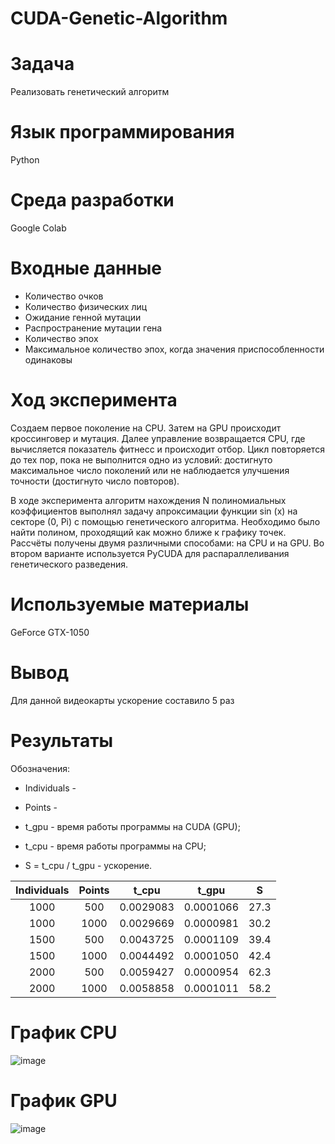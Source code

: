 # CUDA-Genetic-Algorithm
# Задача
Реализовать генетический алгоритм
# Язык программирования 
Python
# Среда разработки
Google Colab
# Входные данные
* Количество очков
* Количество физических лиц
* Ожидание генной мутации
* Распространение мутации гена
* Количество эпох
* Максимальное количество эпох, когда значения приспособленности одинаковы
# Ход эксперимента
Создаем первое поколение на CPU. Затем на GPU происходит кроссинговер и мутация. Далее управление возвращается CPU, где вычисляется показатель фитнесс и происходит отбор. Цикл повторяется до тех пор, пока не выполнится одно из условий: достигнуто максимальное число поколений или не наблюдается улучшения точности (достигнуто число повторов).

В ходе эксперимента алгоритм нахождения N полиномиальных коэффициентов выполнял задачу апроксимации функции sin (x) на секторе (0, Pi) с помощью генетического алгоритма. Необходимо было найти полином, проходящий как можно ближе к графику точек. Рассчёты получены двумя различными способами: на CPU и на GPU. Во втором варианте используется PyCUDA для распараллеливания генетического разведения.
# Используемые материалы 
GeForce GTX-1050
# Вывод 
Для данной видеокарты ускорение составило 5 раз
# Результаты
Обозначения:

* Individuals - 

* Points -

* t_gpu - время работы программы на CUDA (GPU);

* t_cpu - время работы программы на CPU;

* S = t_cpu / t_gpu - ускорение.

| Individuals | Points |   t_cpu  |  t_gpu  |   S   | 
|:-----------:|:------:|:--------:|:-------:|:---------------:|
| 1000        | 500    |0.0029083 |0.0001066|  27.3 | 
| 1000        | 1000   |0.0029669 |0.0000981|  30.2 | 
| 1500        | 500    |0.0043725 |0.0001109|  39.4 | 
| 1500        | 1000   |0.0044492 |0.0001050|  42.4 |
| 2000        | 500    |0.0059427 |0.0000954|  62.3 | 
| 2000        | 1000   |0.0058858 |0.0001011|  58.2 |

# График CPU
![image](https://user-images.githubusercontent.com/47712811/148654712-e063b10c-5dbc-4189-aafa-ecc25f21a5a8.png)
# График GPU
![image](https://user-images.githubusercontent.com/47712811/148654739-52a33e17-c57d-47fe-97d4-696159632120.png)
